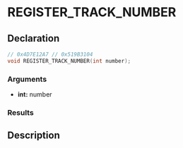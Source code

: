 # REGISTER_TRACK_NUMBER

## Declaration
```cpp
// 0x4D7E12A7 // 0x519B3104
void REGISTER_TRACK_NUMBER(int number);
```

### Arguments
- **int:** number

### Results

## Description
